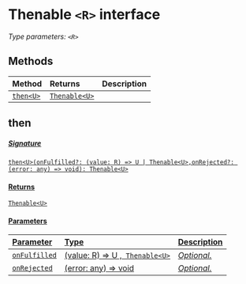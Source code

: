 # Thenable `<R>` interface



_Type parameters: `<R>`_









## Methods

| Method	   |  Returns	| Description|
|:-------------|:-------|:-----------|
|[`then<U>`](#then<u>~6quy9)      | [`Thenable<U>`](Thenable.md) |  |



## then<U>



##### Signature
`then<U>(onFulfilled?: (value: R) => U | Thenable<U>,onRejected?: (error: any) => void): Thenable<U>`

#### Returns
[`Thenable<U>`](Thenable.md)

#### Parameters


| Parameter	   | Type    | Description |
|:-------------|:---------------|:------------|
| `onFulfilled`    | (value: R) => U ,[` Thenable<U>`](Thenable.md) | _Optional._ |
| `onRejected`    | (error: any) => void | _Optional._ |

